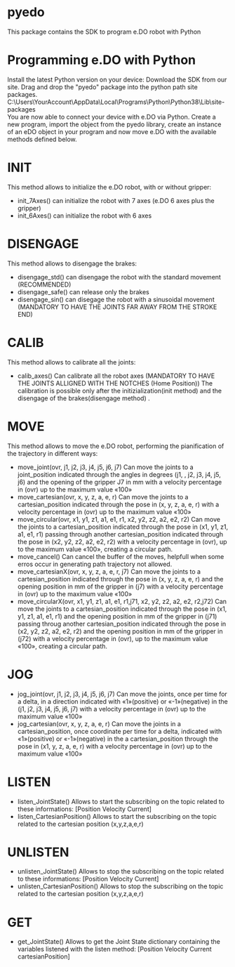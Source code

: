 # pyedo
This package contains the SDK to program e.DO robot with Python

# Programming e.DO with Python
Install the latest Python version on your device:
Download the SDK from our site. Drag and drop the "pyedo" package into the python path site packages.
C:\Users\YourAccount\AppData\Local\Programs\Python\Python38\Lib\site-packages\
You are now able to connect your device with e.DO via Python.
Create a new program, import the object from the pyedo library, create an instance of an eDO object in your program and now move e.DO with the available methods defined below.

# INIT
This method allows to initialize the e.DO robot, with or without gripper:
- init_7Axes()
can initialize the robot with 7 axes (e.DO 6 axes plus the gripper)
- init_6Axes()
can initialize the robot with 6 axes 

# DISENGAGE
This method allows to disengage the brakes:
- disengage_std()
can disengage the robot with the standard movement (RECOMMENDED)
- disengage_safe()
can release only the brakes
- disengage_sin()
can disegage the robot with a sinusoidal movement (MANDATORY TO HAVE THE JOINTS FAR AWAY FROM THE STROKE END)

# CALIB
This method allows to calibrate all the joints:
- calib_axes()
Can calibrate all the robot axes (MANDATORY TO HAVE THE JOINTS ALLIGNED WITH THE NOTCHES (Home Position)) 
The calibration is possible only after the initizialization(init method) and the disengage of the brakes(disengage method) .

# MOVE
This method allows to move the e.DO robot, performing the pianification of the trajectory in different ways:
- move_joint(ovr, j1, j2, j3, j4, j5, j6, j7)
Can move the joints to a joint_position indicated through the angles in degrees (j1, , j2, j3, j4, j5, j6) and the opening of the gripper J7 in mm with a velocity percentage in (ovr) up to the maximum value «100»
- move_cartesian(ovr, x, y, z, a, e, r)
Can move the joints to a cartesian_position indicated through the pose in (x, y, z, a, e, r) with a velocity percentage in (ovr) up to the maximum value «100»
- move_circular(ovr, x1, y1, z1, a1, e1, r1, x2, y2, z2, a2, e2, r2)
Can move the joints to a cartesian_position indicated through the pose in (x1, y1, z1, a1, e1, r1) passing through another cartesian_position indicated through the pose in (x2, y2, z2, a2, e2, r2) with a velocity percentage in (ovr), up to the maximum value «100», creating a circular path.
- move_cancel()
Can cancel the buffer of the moves, helpfull when some erros occur in generating path trajectory not allowed.
- move_cartesianX(ovr, x, y, z, a, e, r, j7)
Can move the joints to a cartesian_position indicated through the pose in (x, y, z, a, e, r) and the opening position in mm of the gripper  in (j7) with a velocity percentage in (ovr) up to the maximum value «100»
- move_circularX(ovr, x1, y1, z1, a1, e1, r1,j71, x2, y2, z2, a2, e2, r2,j72)
Can move the joints to a cartesian_position indicated through the pose in (x1, y1, z1, a1, e1, r1) and the opening position in mm of the gripper  in (j71) passing throug another cartesian_position indicated through the pose in (x2, y2, z2, a2, e2, r2) and the opening position in mm of the gripper  in (j72)  with a velocity percentage in (ovr), up to the maximum value «100», creating a circular path.

# JOG
- jog_joint(ovr, j1, j2, j3, j4, j5, j6, j7)
Can move the joints, once per time for a delta, in a direction indicated with  «1»(positive) or «-1»(negative) in the (j1, j2, j3, j4, j5, j6, j7) with a velocity percentage in (ovr) up to the maximum value «100»
- jog_cartesian(ovr, x, y, z, a, e, r) 
Can move the joints in a cartesian_position, once coordinate per time for a delta, indicated with «1»(positive) or «-1»(negative) in the a cartesian_position through the pose in (x1, y, z, a, e, r) with a velocity percentage in (ovr) up to the maximum value «100»

# LISTEN
- listen_JointState()
Allows to start the subscribing on the topic related to these informations:
[Position 
Velocity
Current]
- listen_CartesianPosition()
Allows to start the subscribing on the topic related to the cartesian position (x,y,z,a,e,r)

# UNLISTEN
- unlisten_JointState()
Allows to stop the subscribing on the topic related to these informations:
[Position 
Velocity
Current]
- unlisten_CartesianPosition()
Allows to stop the subscribing on the topic related to the cartesian position (x,y,z,a,e,r)

# GET
- get_JointState()
Allows to get the Joint State dictionary containing the variables listened with the listen method:
[Position 
Velocity
Current
cartesianPosition]

